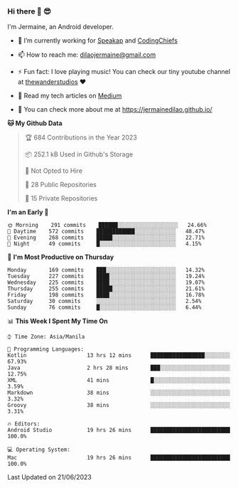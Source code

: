 ### Hi there 👋 😎
I'm Jermaine, an Android developer.

- 🔭 I’m currently working for [Speakap](https://www.speakap.com/) and [CodingChiefs](https://codingchiefs.com/en/)

- 📫 How to reach me: dilaojermaine@gmail.com

- ⚡ Fun fact: I love playing music! You can check our tiny youtube channel at [thewanderstudios](https://www.youtube.com/thewanderstudios) ♥️

- 📖 Read my tech articles on [Medium](https://jermainedilao.medium.com/)

- 👀 You can check more about me at https://jermainedilao.github.io/

<!--
**jermainedilao/jermainedilao** is a ✨ _special_ ✨ repository because its `README.md` (this file) appears on your GitHub profile.

Here are some ideas to get you started:

- 🔭 I’m currently working on ...
- 🌱 I’m currently learning ...
- 👯 I’m looking to collaborate on ...
- 🤔 I’m looking for help with ...
- 💬 Ask me about ...
- 📫 How to reach me: ...
- 😄 Pronouns: ...
- ⚡ Fun fact: ...
-->

<!--START_SECTION:waka-->
**🐱 My Github Data** 

> 🏆 684 Contributions in the Year 2023
 > 
> 📦 252.1 kB Used in Github's Storage 
 > 
> 🚫 Not Opted to Hire
 > 
> 📜 28 Public Repositories 
 > 
> 🔑 15 Private Repositories  
 > 
**I'm an Early 🐤** 

```text
🌞 Morning    291 commits    ██████░░░░░░░░░░░░░░░░░░░   24.66% 
🌆 Daytime    572 commits    ████████████░░░░░░░░░░░░░   48.47% 
🌃 Evening    268 commits    █████░░░░░░░░░░░░░░░░░░░░   22.71% 
🌙 Night      49 commits     █░░░░░░░░░░░░░░░░░░░░░░░░   4.15%

```
📅 **I'm Most Productive on Thursday** 

```text
Monday       169 commits    ███░░░░░░░░░░░░░░░░░░░░░░   14.32% 
Tuesday      227 commits    ████░░░░░░░░░░░░░░░░░░░░░   19.24% 
Wednesday    225 commits    ████░░░░░░░░░░░░░░░░░░░░░   19.07% 
Thursday     255 commits    █████░░░░░░░░░░░░░░░░░░░░   21.61% 
Friday       198 commits    ████░░░░░░░░░░░░░░░░░░░░░   16.78% 
Saturday     30 commits     ░░░░░░░░░░░░░░░░░░░░░░░░░   2.54% 
Sunday       76 commits     █░░░░░░░░░░░░░░░░░░░░░░░░   6.44%

```


📊 **This Week I Spent My Time On** 

```text
⌚︎ Time Zone: Asia/Manila

💬 Programming Languages: 
Kotlin                   13 hrs 12 mins      █████████████████░░░░░░░░   67.93% 
Java                     2 hrs 28 mins       ███░░░░░░░░░░░░░░░░░░░░░░   12.75% 
XML                      41 mins             █░░░░░░░░░░░░░░░░░░░░░░░░   3.59% 
Markdown                 38 mins             ░░░░░░░░░░░░░░░░░░░░░░░░░   3.32% 
Groovy                   38 mins             ░░░░░░░░░░░░░░░░░░░░░░░░░   3.31%

🔥 Editors: 
Android Studio           19 hrs 26 mins      █████████████████████████   100.0%

💻 Operating System: 
Mac                      19 hrs 26 mins      █████████████████████████   100.0%

```


 Last Updated on 21/06/2023
<!--END_SECTION:waka-->
